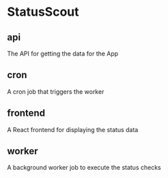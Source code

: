 # StatusScout

## api

The API for getting the data for the App

## cron

A cron job that triggers the worker

## frontend

A React frontend for displaying the status data

## worker

A background worker job to execute the status checks
